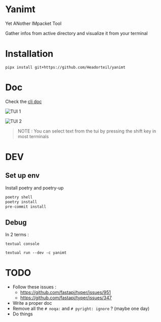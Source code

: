 # Yanimt

Yet ANother IMpacket Tool

Gather infos from active directory and visualize it from your terminal

# Installation
`pipx install git+https://github.com/Headorteil/yanimt`

# Doc
Check the [cli doc](docs/cli.md)

![TUI 1](images/TUI-1.png)

![TUI 2](images/TUI-2.png)

> NOTE : You can select text from the tui by pressing the shift key in most terminals

# DEV
## Set up env

Install poetry and poetry-up

```bash
poetry shell
poetry install
pre-commit install
```

## Debug

In 2 terms :

`textual console`

`textual run --dev -c yanimt`

# TODO

- Follow these issues :
    - https://github.com/fastapi/typer/issues/951
    - https://github.com/fastapi/typer/issues/347
- Write a proper doc
- Remove all the `# noqa:` and `# pyright: ignore` ? (maybe one day)
- Do things
